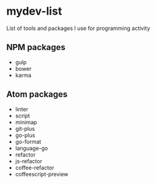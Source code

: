 # mydev-list

List of tools and packages I use for programming activity

## NPM packages
- gulp
- bower
- karma

## Atom packages
- linter
- script
- minimap
- git-plus
- go-plus
- go-format
- language-go
- refactor
- js-refactor
- coffee-refactor
- coffeescript-preview
